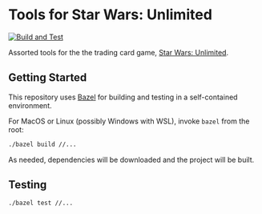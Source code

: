 # Tools for Star Wars: Unlimited

[![Build and Test](https://github.com/matanlurey/swu-bazel/actions/workflows/bazel.yml/badge.svg)](https://github.com/matanlurey/swu-bazel/actions/workflows/bazel.yml)

Assorted tools for the the trading card game, [Star Wars: Unlimited](https://starwarsunlimited.com/).

## Getting Started

This repository uses [Bazel](https://bazel.build/) for building and testing in
a self-contained environment.

For MacOS or Linux (possibly Windows with WSL), invoke `bazel` from the root:

```sh
./bazel build //...
```

As needed, dependencies will be downloaded and the project will be built.


## Testing

```sh
./bazel test //...
```
